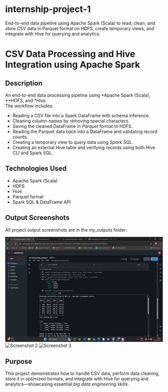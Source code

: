# internship-project-1
End-to-end data pipeline using Apache Spark (Scala) to read, clean, and store CSV data in Parquet format on HDFS, create temporary views, and integrate with Hive for querying and analytics.
# CSV Data Processing and Hive Integration using Apache Spark

## Description
An end-to-end data processing pipeline using *Apache Spark (Scala), **HDFS, and **Hive*.  
The workflow includes:  

- Reading a CSV file into a Spark DataFrame with schema inference.  
- Cleaning column names by removing special characters.  
- Saving the cleaned DataFrame in *Parquet* format to HDFS.  
- Reading the Parquet data back into a DataFrame and validating record counts.  
- Creating a temporary view to query data using *Spark SQL*.  
- Creating an external Hive table and verifying records using both Hive CLI and Spark SQL.  

## Technologies Used
- Apache Spark (Scala)  
- HDFS  
- Hive  
- Parquet format  
- Spark SQL & DataFrame API  

## Output Screenshots

All project output screenshots are in the my_outputs folder:

![Screenshot 1](my_outputs/Screenshot%202025-10-03%20093557.png)
![Screenshot 2](my_outputs/screenshot2.png)
![Screenshot 3](my_outputs/screenshot3.png)

## Purpose
This project demonstrates how to handle CSV data, perform data cleaning, store it in optimized formats, and integrate with Hive for querying and analytics—showcasing essential *big data engineering skills*.
